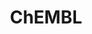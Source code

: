 ---
bigquery: https://console.cloud.google.com/bigquery?p=patents-public-data&d=ebi_chembl&page=dataset
citation: '"The ChEMBL database in 2017." Anna Gaulton, Anne Hersey, Michał Nowotka,
  A Patrícia Bento, Jon Chambers, David Mendez, Prudence Mutowo, Francis Atkinson,
  Louisa J Bellis, Elena Cibrián-Uhalte, Mark Davies, Nathan Dedman, Anneli Karlsson,
  María Paula Magariños, John P Overington, George Papadatos, Ines Smit, Andrew R
  Leach Nucleic acids Research (2017) 45 (Database Issue), D945-D954'
contributors: European Bioinformatics Institute
cost: None
description: ChEMBL Data is a manually curated database of small molecules used in
  drug discovery, including information about existing patented drugs.
documentation: 'schema: https://www.ebi.ac.uk/chembl/db_schema


  '
last_edit: Mon, 04 Apr 2022 19:07:30 GMT
location: https://console.cloud.google.com/marketplace/product/google_patents_public_datasets/chembl
maintained_by: EMBL-EBI, an outstation of European Molecular Biology Laboratory
related_publications: '

  ChEMBL: towards direct deposition of bioassay data.


  Mendez D, Gaulton A, Bento AP, Chambers J, De Veij M, Félix E, Magariños MP, Mosquera
  JF, Mutowo P, Nowotka M, Gordillo-Marañón M, Hunter F, Junco L, Mugumbate G, Rodriguez-Lopez
  M, Atkinson F, Bosc N, Radoux CJ, Segura-Cabrera A, Hersey A, Leach AR.


  — Nucleic Acids Res. 2019; 47(D1):D930-D940. doi: 10.1093/nar/gky1075

  '
schema_fields: '[''atc_code'', ''relationship_type'', ''assay_strain'', ''acd_most_bpka'',
  ''mec_id'', ''publication_number'', ''warnref_id'', ''enzyme_tid'', ''updated_by'',
  ''smarts'', ''pathway_id'', ''standard_flag'', ''l8'', ''target_desc'', ''actsm_id'',
  ''assay_test_type'', ''delist_flag'', ''homologue'', ''prod_pat_id'', ''issue'',
  ''cellosaurus_id'', ''chembl_id'', ''published_type'', ''creation_date'', ''volume'',
  ''assay_param_id'', ''binding_site_comment'', ''activity_comment'', ''log_id'',
  ''level4'', ''warning_country'', ''acd_most_apka'', ''le'', ''drug_substance_flag'',
  ''uo_units'', ''targcomp_id'', ''route'', ''clo_id'', ''substrate_record_id'', ''src_id'',
  ''units'', ''sitecomp_id'', ''mol_irac_id'', ''num_lipinski_ro5_violations'', ''species_group_flag'',
  ''domain_type'', ''metref_id'', ''uberon_id'', ''path'', ''definition'', ''entity_id'',
  ''subgroup'', ''enzyme_name'', ''country'', ''value'', ''assay_category'', ''tax_id'',
  ''ro3_pass'', ''domain_name'', ''predbind_id'', ''isoform'', ''standard_units'',
  ''active_molregno'', ''heavy_atoms'', ''indref_id'', ''patent_expire_date'', ''qudt_units'',
  ''efo_id'', ''target_mapping'', ''frac_class_id'', ''first_page'', ''assay_tax_id'',
  ''standard_type'', ''psa'', ''source'', ''inorganic_flag'', ''mecref_id'', ''variant_id'',
  ''job_id'', ''related_tid'', ''end_position'', ''met_comment'', ''mol_frac_id'',
  ''level1_description'', ''who_extra'', ''assay_organism'', ''rtb'', ''status'',
  ''cl_lincs_id'', ''disease_efficacy'', ''hbd_lipinski'', ''first_in_class'', ''published_value'',
  ''research_stem'', ''doc_id'', ''site_residues'', ''organism'', ''withdrawn_year'',
  ''comp_go_id'', ''smid'', ''data_validity_comment'', ''cx_logd'', ''target_type'',
  ''priority'', ''molregno'', ''sei'', ''prediction_method'', ''drug_record_id'',
  ''site_name'', ''short_name'', ''prodrug'', ''standard_inchi_key'', ''innovator_company'',
  ''molfile'', ''pchembl_value'', ''assay_cell_type'', ''product_id'', ''domain_description'',
  ''bao_endpoint'', ''molecule_type'', ''bei'', ''mc_organism'', ''targrel_id'', ''ridx'',
  ''label'', ''as_id'', ''protein_class_synonym'', ''alert_set_id'', ''ap_id'', ''company'',
  ''who_name'', ''molecular_mechanism'', ''updated_on'', ''component_synonym'', ''alogp'',
  ''cell_name'', ''cidx'', ''irac_code'', ''hba_lipinski'', ''mesh_id'', ''parameter_type'',
  ''drug_product_flag'', ''last_active'', ''active_ingredient'', ''activity_id'',
  ''relationship_desc'', ''lle'', ''ref_url'', ''class_type'', ''num_alerts'', ''upper_value'',
  ''src_compound_id'', ''polymer_flag'', ''usan_year'', ''parent_type'', ''synonyms'',
  ''ddd_id'', ''site_id'', ''activity_count'', ''chebi_par_id'', ''db_version'', ''level3'',
  ''aromatic_rings'', ''direct_interaction'', ''component_type'', ''entity_type'',
  ''mol_atc_id'', ''tid'', ''max_phase'', ''src_description'', ''l5'', ''level2'',
  ''standard_inchi'', ''standard_value'', ''result_flag'', ''previous_company'', ''level2_description'',
  ''met_id'', ''cx_most_apka'', ''mechanism_comment'', ''alert_name'', ''ddd_value'',
  ''parenteral'', ''frac_code'', ''natural_product'', ''usan_substem'', ''helm_notation'',
  ''rgid'', ''normal_range_max'', ''acd_logp'', ''drugind_id'', ''mc_tax_id'', ''mc_target_accession'',
  ''tbl'', ''ingredient'', ''cx_logp'', ''type'', ''tissue_id'', ''ddd_comment'',
  ''compound_name'', ''level5'', ''formulation_id'', ''last_page'', ''therapeutic_flag'',
  ''molsyn_id'', ''pathway_key'', ''record_id'', ''ref_id'', ''alert_id'', ''annotation'',
  ''res_stem_id'', ''sequence'', ''co_stem_id'', ''cell_description'', ''standard_relation'',
  ''mol_hrac_id'', ''standard_text_value'', ''published_relation'', ''hbd'', ''ddd_units'',
  ''comments'', ''start_position'', ''potential_duplicate'', ''name'', ''normal_range_min'',
  ''mw_freebase'', ''cell_id'', ''l6'', ''level3_description'', ''bao_format'', ''accession'',
  ''standard_upper_value'', ''ass_cls_map_id'', ''db_source'', ''level4_description'',
  ''syn_type'', ''submission_date'', ''metabolite_record_id'', ''oc_id'', ''mechanism_of_action'',
  ''bao_id'', ''parent_go_id'', ''withdrawn_reason'', ''compsyn_id'', ''l1'', ''patent_no'',
  ''journal'', ''action_type'', ''curated_by'', ''indication_class'', ''selectivity_comment'',
  ''l3'', ''first_approval'', ''authors'', ''assay_class_id'', ''l2'', ''mesh_heading'',
  ''year'', ''full_molformula'', ''stem'', ''assay_source'', ''title'', ''warning_class'',
  ''cell_source_tax_id'', ''cx_most_bpka'', ''src_short_name'', ''cell_source_organism'',
  ''relationship'', ''major_class'', ''parent_molregno'', ''src_assay_id'', ''strength'',
  ''full_mwt'', ''trade_name'', ''qed_weighted'', ''canonical_smiles'', ''ad_type'',
  ''cpd_str_alert_id'', ''withdrawn_class'', ''protein_class_id'', ''oral'', ''withdrawn_country'',
  ''assay_desc'', ''l7'', ''published_units'', ''warning_type'', ''parameter_value'',
  ''biocomp_id'', ''chirality'', ''curation_comment'', ''pref_name'', ''black_box_warning'',
  ''source_domain_id'', ''pubmed_id'', ''go_id'', ''caloha_id'', ''stat'', ''assay_type'',
  ''structure_type'', ''efo_term'', ''mc_target_name'', ''confidence_score'', ''aspect'',
  ''confidence'', ''warning_year'', ''ref_type'', ''idx'', ''dosage_form'', ''cell_source_tissue'',
  ''class_level'', ''aidx'', ''hrac_code'', ''usan_stem'', ''withdrawn_flag'', ''mw_monoisotopic'',
  ''topical'', ''comp_class_id'', ''num_ro5_violations'', ''orig_description'', ''patent_id'',
  ''protein_class_desc'', ''sequence_md5sum'', ''hrac_class_id'', ''compd_id'', ''protclasssyn_id'',
  ''usan_stem_id'', ''nda_type'', ''text_value'', ''irac_class_id'', ''compound_key'',
  ''downgraded'', ''assay_tissue'', ''toid'', ''tid_fixed'', ''hba'', ''set_name'',
  ''approval_date'', ''assay_id'', ''dosed_ingredient'', ''usan_stem_definition'',
  ''version'', ''cell_ontology_id'', ''description'', ''domain_id'', ''mutation'',
  ''stem_class'', ''bto_id'', ''ddd_admr'', ''relation'', ''l4'', ''max_phase_for_ind'',
  ''molecular_species'', ''parent_id'', ''warning_description'', ''met_conversion'',
  ''mc_target_type'', ''std_act_id'', ''assay_subcellular_fraction'', ''warning_id'',
  ''component_id'', ''doc_type'', ''applicant_full_name'', ''level1'', ''doi'', ''abstract'',
  ''availability_type'', ''patent_use_code'', ''acd_logd'']'
shortname: chembl
tags:
- biotechnology
- health
- chemical
- bioinformatics
- medical
terms_of_use: CC BY-SA 3.0
title: ChEMBL
uuid: e232a192-965c-4ec9-904c-155b6dfe56c5
---